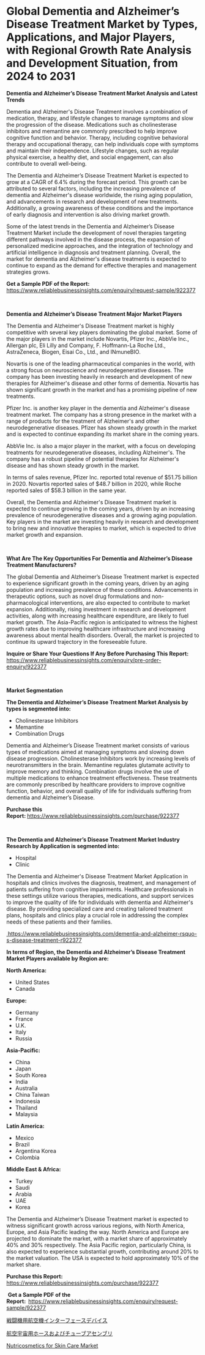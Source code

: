<p><h1>Global Dementia and Alzheimer’s Disease Treatment Market by Types, Applications, and Major Players, with Regional Growth Rate Analysis and Development Situation, from 2024 to 2031</h1></p><p><strong>Dementia and Alzheimer’s Disease Treatment Market Analysis and Latest Trends</strong></p>
<p><p>Dementia and Alzheimer's Disease Treatment involves a combination of medication, therapy, and lifestyle changes to manage symptoms and slow the progression of the disease. Medications such as cholinesterase inhibitors and memantine are commonly prescribed to help improve cognitive function and behavior. Therapy, including cognitive behavioral therapy and occupational therapy, can help individuals cope with symptoms and maintain their independence. Lifestyle changes, such as regular physical exercise, a healthy diet, and social engagement, can also contribute to overall well-being.</p><p>The Dementia and Alzheimer’s Disease Treatment Market is expected to grow at a CAGR of 6.4% during the forecast period. This growth can be attributed to several factors, including the increasing prevalence of dementia and Alzheimer's disease worldwide, the rising aging population, and advancements in research and development of new treatments. Additionally, a growing awareness of these conditions and the importance of early diagnosis and intervention is also driving market growth.</p><p>Some of the latest trends in the Dementia and Alzheimer’s Disease Treatment Market include the development of novel therapies targeting different pathways involved in the disease process, the expansion of personalized medicine approaches, and the integration of technology and artificial intelligence in diagnosis and treatment planning. Overall, the market for dementia and Alzheimer's disease treatments is expected to continue to expand as the demand for effective therapies and management strategies grows.</p></p>
<p><strong>Get a Sample PDF of the Report:&nbsp;</strong> <a href="https://www.reliablebusinessinsights.com/enquiry/request-sample/922377">https://www.reliablebusinessinsights.com/enquiry/request-sample/922377</a></p>
<p>&nbsp;</p>
<p><strong>Dementia and Alzheimer’s Disease Treatment Major Market Players</strong></p>
<p><p>The Dementia and Alzheimer's Disease Treatment market is highly competitive with several key players dominating the global market. Some of the major players in the market include Novartis, Pfizer Inc., AbbVie Inc., Allergan plc, Eli Lilly and Company, F. Hoffmann-La Roche Ltd., AstraZeneca, Biogen, Eisai Co., Ltd., and INmuneBIO.</p><p>Novartis is one of the leading pharmaceutical companies in the world, with a strong focus on neuroscience and neurodegenerative diseases. The company has been investing heavily in research and development of new therapies for Alzheimer's disease and other forms of dementia. Novartis has shown significant growth in the market and has a promising pipeline of new treatments.</p><p>Pfizer Inc. is another key player in the dementia and Alzheimer's disease treatment market. The company has a strong presence in the market with a range of products for the treatment of Alzheimer's and other neurodegenerative diseases. Pfizer has shown steady growth in the market and is expected to continue expanding its market share in the coming years.</p><p>AbbVie Inc. is also a major player in the market, with a focus on developing treatments for neurodegenerative diseases, including Alzheimer's. The company has a robust pipeline of potential therapies for Alzheimer's disease and has shown steady growth in the market.</p><p>In terms of sales revenue, Pfizer Inc. reported total revenue of $51.75 billion in 2020. Novartis reported sales of $48.7 billion in 2020, while Roche reported sales of $58.3 billion in the same year.</p><p>Overall, the Dementia and Alzheimer's Disease Treatment market is expected to continue growing in the coming years, driven by an increasing prevalence of neurodegenerative diseases and a growing aging population. Key players in the market are investing heavily in research and development to bring new and innovative therapies to market, which is expected to drive market growth and expansion.</p></p>
<p>&nbsp;</p>
<p><strong>What Are The Key Opportunities For Dementia and Alzheimer’s Disease Treatment Manufacturers?</strong></p>
<p><p>The global Dementia and Alzheimer’s Disease Treatment market is expected to experience significant growth in the coming years, driven by an aging population and increasing prevalence of these conditions. Advancements in therapeutic options, such as novel drug formulations and non-pharmacological interventions, are also expected to contribute to market expansion. Additionally, rising investment in research and development activities, along with increasing healthcare expenditure, are likely to fuel market growth. The Asia-Pacific region is anticipated to witness the highest growth rates due to improving healthcare infrastructure and increasing awareness about mental health disorders. Overall, the market is projected to continue its upward trajectory in the foreseeable future.</p></p>
<p><strong>Inquire or Share Your Questions If Any Before Purchasing This Report:</strong> <a href="https://www.reliablebusinessinsights.com/enquiry/pre-order-enquiry/922377">https://www.reliablebusinessinsights.com/enquiry/pre-order-enquiry/922377</a></p>
<p>&nbsp;</p>
<p><strong>Market Segmentation</strong></p>
<p><strong>The Dementia and Alzheimer’s Disease Treatment Market Analysis by types is segmented into:</strong></p>
<p><ul><li>Cholinesterase Inhibitors</li><li>Memantine</li><li>Combination Drugs</li></ul></p>
<p><p>Dementia and Alzheimer’s Disease Treatment market consists of various types of medications aimed at managing symptoms and slowing down disease progression. Cholinesterase Inhibitors work by increasing levels of neurotransmitters in the brain. Memantine regulates glutamate activity to improve memory and thinking. Combination drugs involve the use of multiple medications to enhance treatment effectiveness. These treatments are commonly prescribed by healthcare providers to improve cognitive function, behavior, and overall quality of life for individuals suffering from dementia and Alzheimer’s Disease.</p></p>
<p><strong>Purchase this Report:&nbsp;</strong><a href="https://www.reliablebusinessinsights.com/purchase/922377">https://www.reliablebusinessinsights.com/purchase/922377</a></p>
<p>&nbsp;</p>
<p><strong>The Dementia and Alzheimer’s Disease Treatment Market Industry Research by Application is segmented into:</strong></p>
<p><ul><li>Hospital</li><li>Clinic</li></ul></p>
<p><p>The Dementia and Alzheimer's Disease Treatment Market Application in hospitals and clinics involves the diagnosis, treatment, and management of patients suffering from cognitive impairments. Healthcare professionals in these settings utilize various therapies, medications, and support services to improve the quality of life for individuals with dementia and Alzheimer's disease. By providing specialized care and creating tailored treatment plans, hospitals and clinics play a crucial role in addressing the complex needs of these patients and their families.</p></p>
<p><a href="https://www.reliablebusinessinsights.com/dementia-and-alzheimer-rsquo-s-disease-treatment-r922377">&nbsp;https://www.reliablebusinessinsights.com/dementia-and-alzheimer-rsquo-s-disease-treatment-r922377</a></p>
<p><strong>In terms of Region, the Dementia and Alzheimer’s Disease Treatment Market Players available by Region are:</strong></p>
<p>
    <p> <strong> North America: </strong>
        <ul>
            <li>United States</li>
            <li>Canada</li>
        </ul>
        </p> 
    <p> <strong> Europe: </strong>
        <ul>
            <li>Germany</li>
            <li>France</li>
            <li>U.K.</li>
            <li>Italy</li>
            <li>Russia</li>
        </ul>
        </p> 
    <p> <strong> Asia-Pacific: </strong>
        <ul>
            <li>China</li>
            <li>Japan</li>
            <li>South Korea</li>
            <li>India</li>
            <li>Australia</li>
            <li>China Taiwan</li>
            <li>Indonesia</li>
            <li>Thailand</li>
            <li>Malaysia</li>
        </ul>
        </p> 
    <p> <strong> Latin America: </strong>
        <ul>
            <li>Mexico</li>
            <li>Brazil</li>
            <li>Argentina Korea</li>
            <li>Colombia</li>
        </ul>
        </p> 
    <p> <strong> Middle East & Africa: </strong>
        <ul>
            <li>Turkey</li>
            <li>Saudi</li>
            <li>Arabia</li>
            <li>UAE</li>
            <li>Korea</li>
        </ul>
    </p>
    </p>
<p><p>The Dementia and Alzheimer’s Disease Treatment market is expected to witness significant growth across various regions, with North America, Europe, and Asia Pacific leading the way. North America and Europe are projected to dominate the market, with a market share of approximately 40% and 30% respectively. The Asia Pacific region, particularly China, is also expected to experience substantial growth, contributing around 20% to the market valuation. The USA is expected to hold approximately 10% of the market share.</p></p>
<p><strong>Purchase this Report: </strong><a href="https://www.reliablebusinessinsights.com/purchase/922377">https://www.reliablebusinessinsights.com/purchase/922377</a></p>
<p>&nbsp;<strong>Get a Sample PDF of the Report:&nbsp;&nbsp;</strong><a href="https://www.reliablebusinessinsights.com/enquiry/request-sample/922377">https://www.reliablebusinessinsights.com/enquiry/request-sample/922377</a></p>
<p><strong></strong></p>
<p><p><a href="https://github.com/leigh4852023/Market-Research-Report-List-1/blob/main/137937683178.md">戦闘機用航空機インターフェースデバイス</a></p><p><a href="https://github.com/alyle7648/Market-Research-Report-List-1/blob/main/393759183177.md">航空宇宙用ホースおよびチューブアセンブリ</a></p><p><a href="https://issuu.com/reportprime-2/docs/nutricosmetics-for-skin-care-market-size-2030.pptx">Nutricosmetics for Skin Care Market</a></p></p>